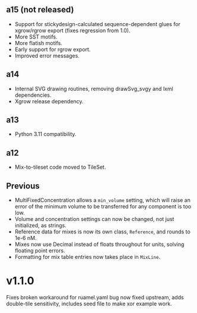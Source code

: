 ## a15 (not released)

- Support for stickydesign-calculated sequence-dependent glues for xgrow/rgrow export (fixes regression from 1.0).
- More SST motifs.
- More flatish motifs.
- Early support for rgrow export.
- Improved error messages.

## a14

- Internal SVG drawing routines, removing drawSvg_svgy and lxml dependencies.
- Xgrow release dependency.

## a13

- Python 3.11 compatibility.

## a12

- Mix-to-tileset code moved to TileSet.

## Previous

- MultiFixedConcentration allows a `min_volume` setting, which will raise an error of the minimum
  volume to be transferred for any component is too low.
- Volume and concentration settings can now be changed, not just initialized, as strings.
- Reference data for mixes is now its own class, `Reference`, and rounds to 1e-6 nM.
- Mixes now use Decimal instead of floats throughout for units, solving floating point errors.
- Formatting for mix table entries now takes place in `MixLine`.


# v1.1.0

Fixes broken workaround for ruamel.yaml bug now fixed upstream, adds double-tile sensitivity, includes
seed file to make xor example work.
